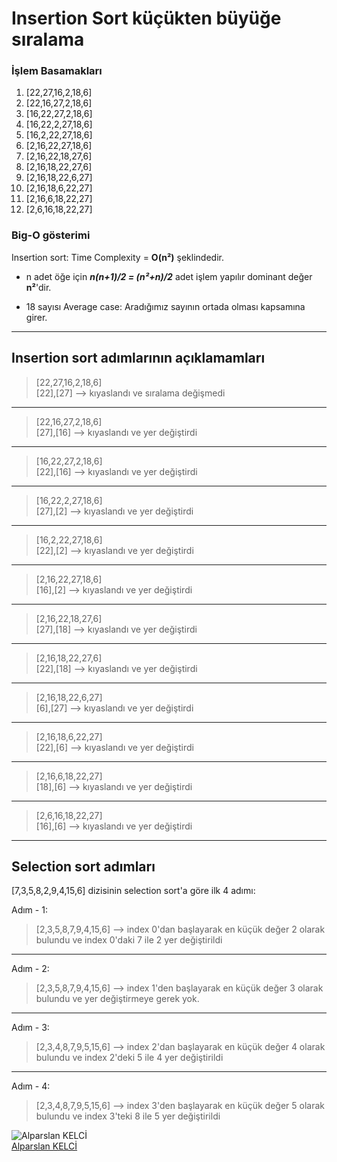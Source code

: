 # Insertion Sort küçükten büyüğe sıralama
### İşlem Basamakları
<ol>
    <li>[22,27,16,2,18,6]</li>
    <li>[22,16,27,2,18,6]</li>
    <li>[16,22,27,2,18,6]</li>
    <li>[16,22,2,27,18,6]</li>
    <li>[16,2,22,27,18,6]</li>
    <li>[2,16,22,27,18,6]</li>
    <li>[2,16,22,18,27,6]</li>
    <li>[2,16,18,22,27,6]</li>
    <li>[2,16,18,22,6,27]</li>
    <li>[2,16,18,6,22,27]</li>
    <li>[2,16,6,18,22,27]</li>
    <li>[2,6,16,18,22,27]</li>
</ol>

### Big-O gösterimi
Insertion sort:
Time Complexity = **O(n²)** şeklindedir. <br>

* n adet öğe için ***n(n+1)/2 = (n²+n)/2*** adet işlem yapılır dominant değer **n²**'dir.

* 18 sayısı Average case: Aradığımız sayının ortada olması kapsamına girer.

---
## Insertion sort adımlarının açıklamamları

> [22,27,16,2,18,6]<br/>
[22],[27] --> kıyaslandı ve sıralama değişmedi

---
> [22,16,27,2,18,6]<br/>
[27],[16] --> kıyaslandı ve yer değiştirdi

---
> [16,22,27,2,18,6]<br/>
[22],[16] --> kıyaslandı ve yer değiştirdi

---
> [16,22,2,27,18,6]<br/>
[27],[2] --> kıyaslandı ve yer değiştirdi

---
> [16,2,22,27,18,6]<br/>
[22],[2] --> kıyaslandı ve yer değiştirdi

---
> [2,16,22,27,18,6]<br/>
[16],[2] --> kıyaslandı ve yer değiştirdi

---
> [2,16,22,18,27,6]<br/>
[27],[18] --> kıyaslandı ve yer değiştirdi

---
> [2,16,18,22,27,6]<br/>
[22],[18] --> kıyaslandı ve yer değiştirdi

---
> [2,16,18,22,6,27]<br/>
[6],[27] --> kıyaslandı ve yer değiştirdi

---
> [2,16,18,6,22,27]<br/>
[22],[6] --> kıyaslandı ve yer değiştirdi

---
> [2,16,6,18,22,27]<br/>
[18],[6] --> kıyaslandı ve yer değiştirdi

---
> [2,6,16,18,22,27]<br/>
[16],[6] --> kıyaslandı ve yer değiştirdi

---

## Selection sort adımları
[7,3,5,8,2,9,4,15,6]  dizisinin selection sort'a göre ilk 4 adımı: <br>

Adım - 1:
> [2,3,5,8,7,9,4,15,6] --> index 0'dan başlayarak en küçük değer 2 olarak bulundu ve index 0'daki 7 ile 2 yer değiştirildi
---
Adım - 2:
> [2,3,5,8,7,9,4,15,6] --> index 1'den başlayarak en küçük değer 3 olarak bulundu ve yer değiştirmeye gerek yok.
---
Adım - 3:
> [2,3,4,8,7,9,5,15,6] --> index 2'dan başlayarak en küçük değer 4 olarak bulundu ve index 2'deki 5 ile 4 yer değiştirildi
---
Adım - 4:
> [2,3,4,8,7,9,5,15,6] --> index 3'den başlayarak en küçük değer 5 olarak bulundu ve index 3'teki 8 ile 5 yer değiştirildi


![Alparslan KELCİ](https://lh3.googleusercontent.com/a/ALm5wu1pYPsDvQWEiGDN4_5-kfp9v0HHO-jqfs2mDqXB3bU=s96-c-rg-br100)
<br/>
[Alparslan KELCİ](https://github.com/AlparslanKelci "My github repository")
